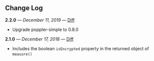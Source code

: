 ## Change Log

**2.2.0** — _December 11, 2019_ — [Diff](https://github.com/calipersjs/calipers-pdf/compare/2.1.0...2.2.0)

* Upgrade poppler-simple to 0.8.0


**2.1.0** — _December 17, 2018_ — [Diff](https://github.com/calipersjs/calipers-pdf/compare/2.0.0...2.1.0)

* Includes the boolean `isEncrypted` property in the returned object of `measure()`
